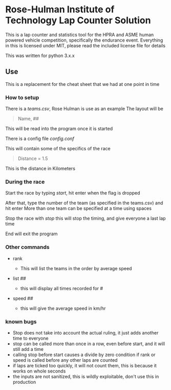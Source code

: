 # Rose-Hulman Institute of Technology Lap Counter Solution

This is a lap counter and statistics tool for the HPRA and ASME human powered vehicle competition, specifically the endurance event.
Everything in this is licensed under MIT, please read the included license file for details

This was written for python 3.x.x 

## Use


This is a replacement for the cheat sheet that we had at one point in time

### How to setup


There is a _teams.csv_, Rose Hulman is use as an example
The layout will be 

> Name, ##

This will be read into the program once it is started

There is a config file _config.conf_

This will contain some of the specifics of the race

> Distance = 1.5

This is the distance in Kilometers


### During the race
	
Start the race by typing *start*, hit enter when the flag is dropped

After that, type the number of the team (as specified in the teams.csv) and hit enter
	More than one team can be specified at a time using spaces

Stop the race with *stop* this will stop the timing, and give everyone a last lap time

End will exit the program



### Other commands

* rank
	* This will list the teams in the order by average speed

* list ##
	* this will display all times recorded for #

* speed ##
	* this will give the average speed in km/hr

### known bugs

* Stop does not take into account the actual ruling, it just adds another time to everyone
* stop can be called more than once in a row, even before start, and it will still add a time
* calling stop before start causes a divide by zero condition if rank or speed is called before any other laps are counted
* if laps are ticked too quickly, it will not count them, this is because it works on whole seconds
* the inputs are not sanitized, this is wildly exploitable, don't use this in production
